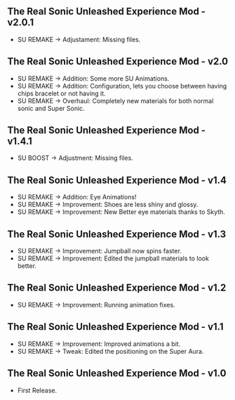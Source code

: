 ## The Real Sonic Unleashed Experience Mod - v2.0.1
- SU REMAKE → Adjustament: Missing files.

## The Real Sonic Unleashed Experience Mod - v2.0
- SU REMAKE → Addition: Some more SU Animations.
- SU REMAKE → Addition: Configuration, lets you choose between having chips bracelet or not having it.
- SU REMAKE → Overhaul: Completely new materials for both normal sonic and Super Sonic.

## The Real Sonic Unleashed Experience Mod - v1.4.1

- SU BOOST → Adjustment: Missing files.

## The Real Sonic Unleashed Experience Mod - v1.4

- SU REMAKE → Addition: Eye Animations!
- SU REMAKE → Improvement: Shoes are less shiny and glossy.
- SU REMAKE → Improvement: New Better eye materials thanks to Skyth.

## The Real Sonic Unleashed Experience Mod - v1.3

- SU REMAKE → Improvement: Jumpball now spins faster.
- SU REMAKE → Improvement: Edited the jumpball materials to look better.

## The Real Sonic Unleashed Experience Mod - v1.2

- SU REMAKE → Improvement: Running animation fixes.

## The Real Sonic Unleashed Experience Mod - v1.1

- SU REMAKE → Improvement: Improved animations a bit.
- SU REMAKE → Tweak: Edited the positioning on the Super Aura.

## The Real Sonic Unleashed Experience Mod - v1.0

- First Release.
